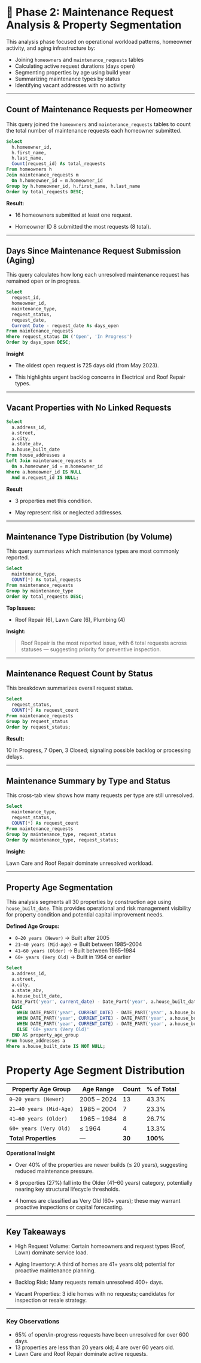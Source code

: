 # 🧾 Phase 2: Maintenance Request Analysis & Property Segmentation

This analysis phase focused on operational workload patterns, homeowner activity, and aging infrastructure by:

- Joining `homeowners` and `maintenance_requests` tables
- Calculating active request durations (days open)
- Segmenting properties by age using build year
- Summarizing maintenance types by status
- Identifying vacant addresses with no activity

---

## Count of Maintenance Requests per Homeowner

This query joined the `homeowners` and `maintenance_requests` tables to count the total number of maintenance requests each homeowner submitted.

```sql
Select
  h.homeowner_id,
  h.first_name,
  h.last_name,
  Count(request_id) As total_requests
From homeowners h
Join maintenance_requests m
  On h.homeowner_id = m.homeowner_id
Group by h.homeowner_id, h.first_name, h.last_name
Order by total_requests DESC;
```

**Result:**

- 16 homeowners submitted at least one request.

- Homeowner ID 8 submitted the most requests (8 total).

---

## Days Since Maintenance Request Submission (Aging)

This query calculates how long each unresolved maintenance request has remained open or in progress.

```sql
Select
  request_id,
  homeowner_id,
  maintenance_type,
  request_status,
  request_date,
  Current_Date - request_date As days_open
From maintenance_requests
Where request_status IN ('Open', 'In Progress')
Order by days_open DESC;
```

**Insight**

- The oldest open request is 725 days old (from May 2023).

- This highlights urgent backlog concerns in Electrical and Roof Repair types.

---

## Vacant Properties with No Linked Requests

```sql
Select
  a.address_id,
  a.street,
  a.city,
  a.state_abv,
  a.house_built_date
From house_addresses a
Left Join maintenance_requests m
  On a.homeowner_id = m.homeowner_id
Where a.homeowner_id IS NULL
  And m.request_id IS NULL;
```

**Result**

- 3 properties met this condition.
  
- May represent risk or neglected addresses.

---

## Maintenance Type Distribution (by Volume)

This query summarizes which maintenance types are most commonly reported.

```sql
Select
  maintenance_type,
  COUNT(*) As total_requests
From maintenance_requests
Group by maintenance_type
Order By total_requests DESC;
```

**Top Issues:**

- Roof Repair (6), Lawn Care (6), Plumbing (4)

**Insight:** 

> Roof Repair is the most reported issue, with 6 total requests across statuses — suggesting priority for preventive inspection.


---

## Maintenance Request Count by Status

This breakdown summarizes overall request status.

```sql
Select
  request_status,
  COUNT(*) As request_count
From maintenance_requests
Group by request_status
Order by request_status;
```

**Result:**

10 In Progress, 7 Open, 3 Closed; signaling possible backlog or processing delays.

---

## Maintenance Summary by Type and Status

This cross-tab view shows how many requests per type are still unresolved.

```sql
Select
  maintenance_type,
  request_status,
  COUNT(*) As request_count
From maintenance_requests
Group by maintenance_type, request_status
Order By maintenance_type, request_status;
```

**Insight:**

Lawn Care and Roof Repair dominate unresolved workload.

---

## Property Age Segmentation

This analysis segments all 30 properties by construction age using `house_built_date`. This provides operational and risk management visibility for property condition and potential capital improvement needs.

**Defined Age Groups:**

- `0–20 years (Newer)` → Built after 2005
- `21–40 years (Mid-Age)` → Built between 1985–2004
- `41–60 years (Older)` → Built between 1965–1984
- `60+ years (Very Old)` → Built in 1964 or earlier

```sql
Select
  a.address_id,
  a.street,
  a.city,
  a.state_abv,
  a.house_built_date,
  Date_Part('year', current_date) - Date_Part('year', a.house_built_date) As property_age,
  CASE
    WHEN DATE_PART('year', CURRENT_DATE) - DATE_PART('year', a.house_built_date) <= 20 THEN '0-20 years (Newer)'
    WHEN DATE_PART('year', CURRENT_DATE) - DATE_PART('year', a.house_built_date) BETWEEN 21 AND 40 THEN '21-40 years (Mid-Age)'
    WHEN DATE_PART('year', CURRENT_DATE) - DATE_PART('year', a.house_built_date) BETWEEN 41 AND 60 THEN '41-60 years (Older)'
    ELSE '60+ years (Very Old)'
  END AS property_age_group
From house_addresses a
Where a.house_built_date IS NOT NULL;
```

# Property Age Segment Distribution


| Property Age Group        | Age Range        | Count | % of Total |
|---------------------------|------------------|-------|------------|
| `0–20 years (Newer)`      | 2005 – 2024      | 13    | 43.3%      |
| `21–40 years (Mid-Age)`   | 1985 – 2004      | 7     | 23.3%      |
| `41–60 years (Older)`     | 1965 – 1984      | 8     | 26.7%      |
| `60+ years (Very Old)`    | ≤ 1964           | 4     | 13.3%      |
| **Total Properties**      | —                | **30**| **100%**   |


**Operational Insight** 

- Over 40% of the properties are newer builds (≤ 20 years), suggesting reduced maintenance pressure.

- 8 properties (27%) fall into the Older (41–60 years) category, potentially nearing key structural lifecycle thresholds.

- 4 homes are classified as Very Old (60+ years); these may warrant proactive inspections or capital forecasting.

---

## Key Takeaways

- High Request Volume: Certain homeowners and request types (Roof, Lawn) dominate service load.

- Aging Inventory: A third of homes are 41+ years old;  potential for proactive maintenance planning.

- Backlog Risk: Many requests remain unresolved 400+ days.

- Vacant Properties: 3 idle homes with no requests; candidates for inspection or resale strategy.

---

### Key Observations

- 65% of open/in-progress requests have been unresolved for over 600 days.
- 13 properties are less than 20 years old; 4 are over 60 years old.
- Lawn Care and Roof Repair dominate active requests.











